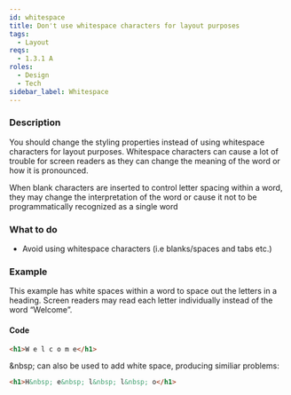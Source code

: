 ```yaml
---
id: whitespace
title: Don't use whitespace characters for layout purposes
tags:
  - Layout
reqs:
  - 1.3.1 A
roles:
  - Design
  - Tech
sidebar_label: Whitespace
---
```


### Description

You should change the styling properties instead of using whitespace characters for layout purposes. Whitespace characters can cause a lot of trouble for screen readers as they can change the meaning of the word or how it is pronounced.

When blank characters are inserted to control letter spacing within a word, they may change the interpretation of the word or cause it not to be programmatically recognized as a single word

### What to do

- Avoid using whitespace characters (i.e blanks/spaces and tabs etc.)

### Example

This example has white spaces within a word to space out the letters in a heading. Screen readers may read each letter individually instead of the word “Welcome”.

#### Code

```html
<h1>W e l c o m e</h1>
```

&amp;nbsp; can also be used to add white space, producing similiar problems:

```html
<h1>H&nbsp; e&nbsp; l&nbsp; l&nbsp; o</h1>
```
